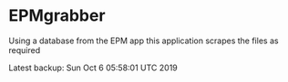 # EPMgrabber
Using a database from the EPM app this application scrapes the files as required


Latest backup: Sun Oct 6 05:58:01 UTC 2019
